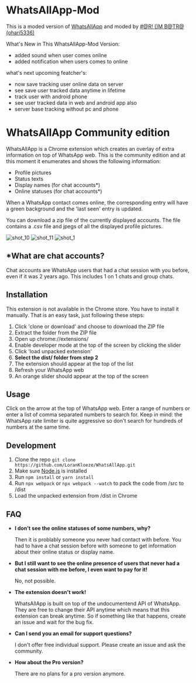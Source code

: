# WhatsAllApp-Mod

This is a moded version of [WhatsAllApp](https://github.com/LoranKloeze/WhatsAllApp/) and moded by [#@R! ()M B@TR@ (ohari5336)](https://ohari5336.in)

What's New in This WhatsAllApp-Mod Version:
*   added sound when user comes online
*   added notification when users comes to online

what's next upcoming featcher's:
*   now save tracking user online data on server
*   see save user tracked data anytime in lifetime
*   track user with android phone
*   see user tracked data in web and android app also
*   server base tracking without pc and phone

# WhatsAllApp Community edition

WhatsAllApp is a Chrome extension which creates an overlay of extra information on top of WhatsApp web. This is the community edition and  at this moment it enumerates and shows the following information:
*   Profile pictures
*   Status texts
*   Display names (for chat accounts*)
*   Online statuses (for chat accounts*)

When a WhatsApp contact comes online, the corresponding entry will have a green background and the 'last seen' entry is updated.

You can download a zip file of the currently displayed accounts. The file contains a .csv file and jpegs of all the displayed profile pictures.

![shot_10](https://user-images.githubusercontent.com/12978070/44982248-8576f400-af75-11e8-993c-1ce25af3c3d4.png) 
![shot_11](https://user-images.githubusercontent.com/12978070/44982251-860f8a80-af75-11e8-9f09-32057eeaaa82.png)
![shot_1](https://user-images.githubusercontent.com/12978070/44980623-b30d6e80-af70-11e8-9f19-2083f4816549.png)

## *What are chat accounts?
Chat accounts are WhatsApp users that had a chat session with you before, even if it was 2 years ago. This includes 1 on 1 chats and group chats.

## Installation
This extension is not available in the Chrome store. You have to install it manually. That is an easy task, just following these steps:

1. Click 'clone or download' and choose to download the ZIP file	
2. Extract the folder from the ZIP file	
3. Open up chrome://extensions/	
4. Enable developer mode at the top of the screen by clicking the slider	
5. Click 'load unpacked extension'	
6. **Select the dist/ folder from step 2**
7. The extension should appear at the top of the list
8. Refresh your WhatsApp web
9. An orange slider should appear at the top of the screen

## Usage
Click on the arrow at the top of WhatsApp web. Enter a range of numbers or enter a list of comma separated numbers to search for. Keep in mind: the WhatsApp rate limiter is quite aggressive so don't search for hundreds of numbers at the same time.

## Development
1. Clone the repo ```git clone https://github.com/LoranKloeze/WhatsAllApp.git```
2. Make sure [Node.js](https://nodejs.org/en/) is installed
3. Run ```npm install``` or ```yarn install```
4. Run ```npx webpack``` or ```npx webpack --watch``` to pack the code from /src to /dist
5. Load the unpacked extension from /dist in Chrome

## FAQ

* __I don't see the online statuses of some numbers, why?__

    Then it is problably someone you never had contact with before. You had to have a chat session before with someone to get information about their online status or display name.
    
* __But I still want to see the online presence of users that never had a chat session with me before, I even want to pay for it!__

    No, not possible.
    
* __The extension doesn't work!__

    WhatsAllApp is built on top of the undocumentend API of WhatsApp. They are free to change their API anytime which means that this extension can break anytime. So if something like that happens, create an issue and wait for the bug fix.
    
* __Can I send you an email for support questions?__ 

    I don't offer free individual support. Please create an issue and ask the community.
    
* __How about the Pro version?__

    There are no plans for a pro version anymore. 
